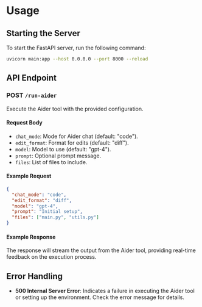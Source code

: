 # Usage

## Starting the Server

To start the FastAPI server, run the following command:

```bash
uvicorn main:app --host 0.0.0.0 --port 8000 --reload
```

## API Endpoint

### **POST** `/run-aider`

Execute the Aider tool with the provided configuration.

#### Request Body

- `chat_mode`: Mode for Aider chat (default: "code").
- `edit_format`: Format for edits (default: "diff").
- `model`: Model to use (default: "gpt-4").
- `prompt`: Optional prompt message.
- `files`: List of files to include.

#### Example Request

```json
{
  "chat_mode": "code",
  "edit_format": "diff",
  "model": "gpt-4",
  "prompt": "Initial setup",
  "files": ["main.py", "utils.py"]
}
```

#### Example Response

The response will stream the output from the Aider tool, providing real-time feedback on the execution process.

## Error Handling

- **500 Internal Server Error**: Indicates a failure in executing the Aider tool or setting up the environment. Check the error message for details.
